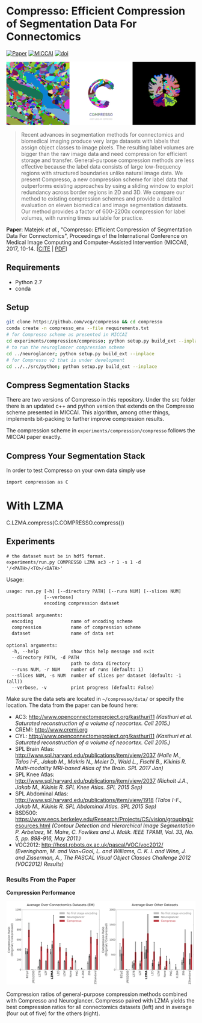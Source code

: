 # Compresso: Efficient Compression of Segmentation Data For Connectomics

[![Paper](https://img.shields.io/badge/paper-accepted-red.svg?colorB=f52ef0)](https://vcg.seas.harvard.edu/publications/compresso-efficient-compression-of-segmentation-data-for-connectomics)
[![MICCAI](https://img.shields.io/badge/presentation-MICCAI%202017-red.svg?colorB=135f89)](http://www.miccai2017.org/schedule)
[![doi](https://img.shields.io/badge/used%20by-rhoana-red.svg?colorB=2bf55b)](http://www.rhoana.org)

![Segmentations](/banner.png?raw=true)

> Recent advances in segmentation methods for connectomics and biomedical imaging produce very large datasets with labels that assign object classes to image pixels. The resulting label volumes are bigger than the raw image data and need compression for efficient storage and transfer. General-purpose compression methods are less effective because the label data consists of large low-frequency regions with structured boundaries unlike natural image data. We present Compresso, a new compression scheme for label data that outperforms existing approaches by using a sliding window to exploit redundancy across border regions in 2D and 3D. We compare our method to existing compression schemes and provide a detailed evaluation on eleven biomedical and image segmentation datasets. Our method provides a factor of 600-2200x compression for label volumes, with running times suitable for practice.

**Paper**: Matejek _et al._, "Compresso: Efficient Compression of Segmentation Data For Connectomics", Proceedings of the International Conference on Medical Image Computing and Computer-Assisted Intervention (MICCAI), 2017, 10-14. \[[CITE](https://scholar.google.com/scholar?q=Compresso%3A+Efficient+Compression+of+Segmentation+Data+For+Connectomics) | [PDF](https://vcg.seas.harvard.edu/publications/compresso-efficient-compression-of-segmentation-data-for-connectomics/paper)\]

## Requirements

- Python 2.7
- conda

## Setup

```bash
git clone https://github.com/vcg/compresso && cd compresso
conda create -n compresso_env --file requirements.txt
# for Compresso scheme as presented in MICCAI
cd experiments/compression/compresso; python setup.py build_ext --inplace
# to run the neuroglancer compression scheme
cd ../neuroglancer; python setup.py build_ext --inplace
# for Compresso v2 that is under development
cd ../../src/python; python setup.py build_ext --inplace
```

## Compress Segmentation Stacks

There are two versions of Compresso in this repository. Under the src folder there is an updated c++ and python version that extends on the Compresso scheme presented in MICCAI. This algorithm, among other things, implements bit-packing to further improve compression results.

The compression scheme in `experiments/compression/compresso` follows the MICCAI paper exactly. 

## Compress Your Segmentation Stack

In order to test Compresso on your own data simply use

```
import compression as C
```

# With LZMA
C.LZMA.compress(C.COMPRESSO.compress(<NUMPY-3D-ARRAY>))

## Experiments

```
# the dataset must be in hdf5 format.
experiments/run.py COMPRESSO LZMA ac3 -r 1 -s 1 -d '/<PATH>/<TO>/<DATA>'
```

Usage:

```
usage: run.py [-h] [--directory PATH] [--runs NUM] [--slices NUM]
              [--verbose]
              encoding compression dataset

positional arguments:
  encoding              name of encoding scheme
  compression           name of compression scheme
  dataset               name of data set

optional arguments:
  -h, --help            show this help message and exit
  --directory PATH, -d PATH
                        path to data directory
  --runs NUM, -r NUM    number of runs (default: 1)
  --slices NUM, -s NUM  number of slices per dataset (default: -1 (all))
  --verbose, -v         print progress (default: False) 
```


Make sure the data sets are located in `~/compresso/data/` or specify the location. The data from the paper can be found here:

- AC3: <http://www.openconnectomeproject.org/kasthuri11> _(Kasthuri et al. Saturated reconstruction of a volume of neocortex. Cell 2015.)_
- CREMI: <http://www.cremi.org>
- CYL: <http://www.openconnectomeproject.org/kasthuri11> _(Kasthuri et al. Saturated reconstruction of a volume of neocortex. Cell 2015.)_
- SPL Brain Atlas: <http://www.spl.harvard.edu/publications/item/view/2037> _(Halle M., Talos I-F., Jakab M., Makris N., Meier D., Wald L., Fischl B., Kikinis R. Multi-modality MRI-based Atlas of the Brain. SPL 2017 Jan)_
- SPL Knee Atlas: <http://www.spl.harvard.edu/publications/item/view/2037> _(Richolt J.A., Jakab M., Kikinis R. SPL Knee Atlas. SPL 2015 Sep)_
- SPL Abdominal Atlas: <http://www.spl.harvard.edu/publications/item/view/1918> _(Talos I-F., Jakab M., Kikinis R. SPL Abdominal Atlas. SPL 2015 Sep)_
- BSD500: <https://www.eecs.berkeley.edu/Research/Projects/CS/vision/grouping/resources.html> _(Contour Detection and Hierarchical Image Segmentation P. Arbelaez, M. Maire, C. Fowlkes and J. Malik. IEEE TPAMI, Vol. 33, No. 5, pp. 898-916, May 2011.)_
- VOC2012: <http://host.robots.ox.ac.uk/pascal/VOC/voc2012/> _(Everingham, M. and Van~Gool, L. and Williams, C. K. I. and Winn, J. and Zisserman, A., The PASCAL Visual Object Classes Challenge 2012 (VOC2012) Results)_

### Results From the Paper

**Compression Performance**

![Compression Performance of Connectomics Datasets](/experiments/figures/compression-performance.png?raw=true)

Compression ratios of general-purpose compression methods combined with Compresso and Neuroglancer. Compresso paired with LZMA yields the best compression ratios for all connectomics datasets (left) and in average (four out of five) for the others (right).
